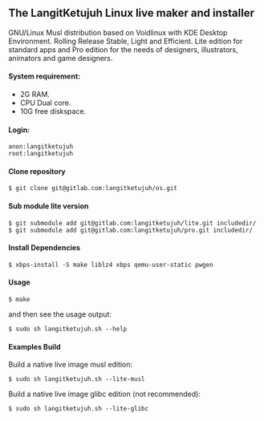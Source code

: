## The LangitKetujuh Linux live maker and installer

GNU/Linux Musl distribution based on Voidlinux with KDE Desktop Environment. Rolling Release Stable, Light and Efficient. Lite edition for standard apps and Pro edition for the needs of designers, illustrators, animators and game designers.

#### System requirement:

- 2G RAM.
- CPU Dual core.
- 10G free diskspace.

#### Login:

    anon:langitketujuh
    root:langitketujuh

#### Clone repository

    $ git clone git@gitlab.com:langitketujuh/os.git
    
#### Sub module lite version

    $ git submodule add git@gitlab.com:langitketujuh/lite.git includedir/
    $ git submodule add git@gitlab.com:langitketujuh/pro.git includedir/
    
#### Install Dependencies

    $ xbps-install -S make liblz4 xbps qemu-user-static pwgen

#### Usage

    $ make

and then see the usage output:

    $ sudo sh langitketujuh.sh --help

#### Examples Build

Build a native live image musl edition:

    $ sudo sh langitketujuh.sh --lite-musl
    
Build a native live image glibc edition (not recommended):

    $ sudo sh langitketujuh.sh --lite-glibc
